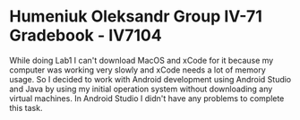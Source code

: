 # Humeniuk Oleksandr Group IV-71 Gradebook - IV7104

While doing Lab1 I can't download MacOS and xCode for it because my computer was working very slowly and xCode needs a lot of memory usage.
So I decided to work with Android development using Android Studio and Java by using my initial operation system without downloading any virtual machines.
In Android Studio I didn't have any problems to complete this task.
